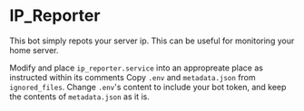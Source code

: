 # IP_Reporter
This bot simply repots your server ip. This can be useful for monitoring your home server.

Modify and place `ip_reporter.service` into an appropreate place as instructed within its comments
Copy `.env` and `metadata.json` from `ignored_files`. Change `.env`'s content to include your bot token, and keep the contents of `metadata.json` as it is.
